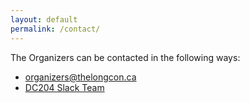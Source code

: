 ```yaml
---
layout: default
permalink: /contact/
---
```


<div class="row marketing">
  <div class="col-lg-12">
    <p>The Organizers can be contacted in the following ways:</p>
    <ul>
      <li><a href="mailto:organizers@thelongcon.ca">organizers@thelongcon.ca</a></li>
      <!-- <li><a href="https://twitter.com/BSidesWpg">@BSidesWpg</a></li> -->
      <li><a href="https://join.slack.com/t/dc204/shared_invite/enQtMjY2NDMwNTE4MDMzLWRhMjM1ZjdmYTk4MzA0ZGZjOWQ3ZDEyYjYxYzc0YmZlNzgxMTQ2NzNmODdlNTVkNmRhOGExM2I5YzVmMWQwMTc">DC204 Slack Team</a></li>
    </ul>
  </div>
</div>
